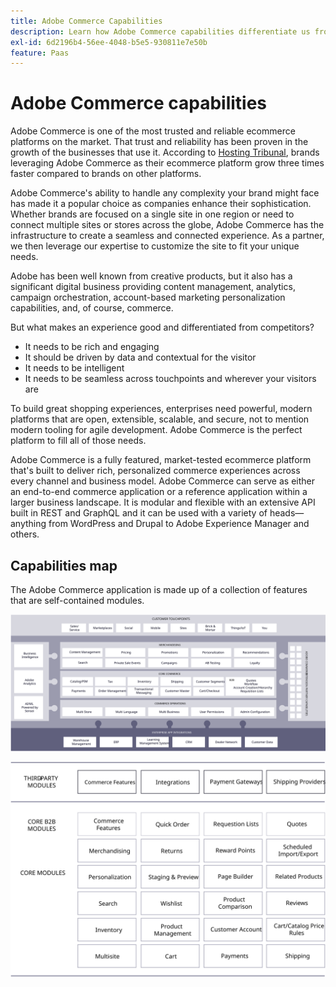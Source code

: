 ```yaml
---
title: Adobe Commerce Capabilities
description: Learn how Adobe Commerce capabilities differentiate us from competitors.
exl-id: 6d2196b4-56ee-4048-b5e5-930811e7e50b
feature: Paas
---
```

# Adobe Commerce capabilities

Adobe Commerce is one of the most trusted and reliable ecommerce platforms on the market. That trust and reliability has been proven in the growth of the businesses that use it. According to [Hosting Tribunal](https://hostingtribunal.com/blog/magento-statistics/#gref), brands leveraging Adobe Commerce as their ecommerce platform grow three times faster compared to brands on other platforms.

Adobe Commerce's ability to handle any complexity your brand might face has made it a popular choice as companies enhance their sophistication. Whether brands are focused on a single site in one region or need to connect multiple sites or stores across the globe, Adobe Commerce has the infrastructure to create a seamless and connected experience. As a partner, we then leverage our expertise to customize the site to fit your unique needs.

Adobe has been well known from creative products, but it also has a significant digital business providing content management, analytics, campaign orchestration, account-based marketing personalization capabilities, and, of course, commerce.

But what makes an experience good and differentiated from competitors?

- It needs to be rich and engaging
- It should be driven by data and contextual for the visitor
- It needs to be intelligent
- It needs to be seamless across touchpoints and wherever your visitors are

To build great shopping experiences, enterprises need powerful, modern platforms that are open, extensible, scalable, and secure, not to mention modern tooling for agile development. Adobe Commerce is the perfect platform to fill all of those needs.

Adobe Commerce is a fully featured, market-tested ecommerce platform that's built to deliver rich, personalized commerce experiences across every channel and business model. Adobe Commerce can serve as either an end-to-end commerce application or a reference application within a larger business landscape. It is modular and flexible with an extensive API built in REST and GraphQL and it can be used with a variety of heads—anything from WordPress and Drupal to Adobe Experience Manager and others.

## Capabilities map

The Adobe Commerce application is made up of a collection of features that are self-contained modules.

![Adobe Commerce capabilities map](../../assets/playbooks/capabilities-map.svg)

![Adobe Commerce capabilities map](../../assets/playbooks/capabilities-modules.svg)
